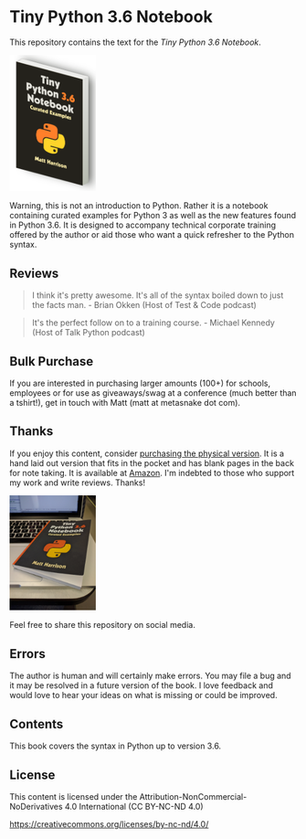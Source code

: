 Tiny Python 3.6 Notebook
========================

This repository contains the text for the *Tiny Python 3.6 Notebook*.

<img src="img/tinypy36-iso.png" width="30%">

Warning, this is not an introduction to Python. Rather it is a notebook
containing curated examples for Python 3 as well as the new features
found in Python 3.6. It is designed to accompany technical corporate
training offered by the author or aid those who want a quick refresher
to the Python syntax.

Reviews
---------

> I think it's pretty awesome. It's all of the syntax boiled down to just the facts man. - Brian Okken (Host of Test & Code podcast)


> It's the perfect follow on to a training course. - Michael Kennedy (Host of Talk Python podcast)

Bulk Purchase
---------------

If you are interested in purchasing larger amounts (100+) for schools, employees or for
use as giveaways/swag at a conference (much better than a tshirt!), get in touch 
with Matt (matt at metasnake dot com).

Thanks
------

If you enjoy this content, consider [purchasing the physical version](https://www.amazon.com/dp/1542883253/ref=as_li_ss_il?ie=UTF8&qid=1487086306&sr=8-7&keywords=python+3.6&linkCode=li2&tag=hairysuncom-20&linkId=5bed517e28e53633e149006968a55f67).
It is a hand laid out version that fits in the pocket and has blank
pages in the back for note taking. It is available at [Amazon](https://www.amazon.com/dp/1542883253/ref=as_li_ss_il?ie=UTF8&qid=1487086306&sr=8-7&keywords=python+3.6&linkCode=li2&tag=hairysuncom-20&linkId=5bed517e28e53633e149006968a55f67). I'm
indebted to those who support my work and write reviews. Thanks!

<img src="img/book.jpg" width="30%">


Feel free to share this repository on social media.

Errors
------

The author is human and will certainly make errors. You may file a bug
and it may be resolved in a future version of the book. I love feedback
and would love to hear your ideas on what is missing or could be
improved.

Contents
--------

This book covers the syntax in Python up to version 3.6.

License
-------

This content is licensed under the
Attribution-NonCommercial-NoDerivatives 4.0 International (CC BY-NC-ND
4.0)

<https://creativecommons.org/licenses/by-nc-nd/4.0/>
